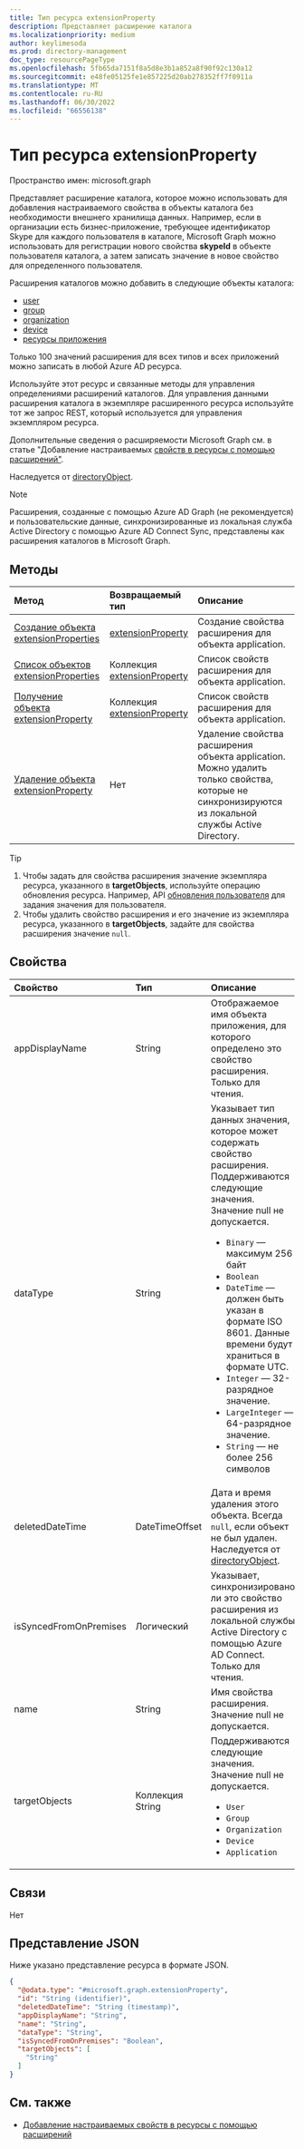 ```yaml
---
title: Тип ресурса extensionProperty
description: Представляет расширение каталога
ms.localizationpriority: medium
author: keylimesoda
ms.prod: directory-management
doc_type: resourcePageType
ms.openlocfilehash: 5fb65da7151f8a5d8e3b1a852a8f90f92c130a12
ms.sourcegitcommit: e48fe05125fe1e857225d20ab278352ff7f0911a
ms.translationtype: MT
ms.contentlocale: ru-RU
ms.lasthandoff: 06/30/2022
ms.locfileid: "66556138"
---
```

# <a name="extensionproperty-resource-type"></a>Тип ресурса extensionProperty

Пространство имен: microsoft.graph

Представляет расширение каталога, которое можно использовать для добавления настраиваемого свойства в объекты каталога без необходимости внешнего хранилища данных. Например, если в организации есть бизнес-приложение, требующее идентификатор Skype для каждого пользователя в каталоге, Microsoft Graph можно использовать для регистрации нового свойства **skypeId** в объекте пользователя каталога, а затем записать значение в новое свойство для определенного пользователя.

Расширения каталогов можно добавить в следующие объекты каталога:
+ [user](user.md)
+ [group](group.md)
+ [organization](organization.md)
+ [device](device.md)
+ [ресурсы приложения](application.md)

Только 100 значений расширения для всех типов  и всех приложений  можно записать в любой Azure AD ресурса.

Используйте этот ресурс и связанные методы для управления определениями расширений каталогов. Для управления данными расширения каталога в экземпляре расширенного ресурса используйте тот же запрос REST, который используется для управления экземпляром ресурса.

Дополнительные сведения о расширяемости Microsoft Graph см. в статье "Добавление настраиваемых [свойств в ресурсы с помощью расширений"](/graph/extensibility-overview).

Наследуется от [directoryObject](directoryobject.md).

> [!NOTE]
> Расширения, созданные с помощью Azure AD Graph (не рекомендуется) и пользовательские данные, синхронизированные из локальная служба Active Directory с помощью Azure AD Connect Sync, представлены как расширения каталогов в Microsoft Graph.

## <a name="methods"></a>Методы

| Метод       | Возвращаемый тип | Описание |
|:-------------|:------------|:------------|
| [Создание объекта extensionProperties](../api/application-post-extensionproperty.md) | [extensionProperty](extensionProperty.md) | Создание свойства расширения для объекта application. |
| [Список объектов extensionProperties](../api/application-list-extensionproperty.md) | Коллекция [extensionProperty](extensionProperty.md) | Список свойств расширения для объекта application. |
| [Получение объекта extensionProperty](../api/extensionproperty-get.md) | Коллекция [extensionProperty](extensionProperty.md) | Список свойств расширения для объекта application. |
| [Удаление объекта extensionProperty](../api/extensionproperty-delete.md) | Нет | Удаление свойства расширения объекта application. Можно удалить только свойства, которые не синхронизируются из локальной службы Active Directory. |

> [!TIP]
> 1. Чтобы задать для свойства расширения значение экземпляра ресурса, указанного в **targetObjects**, используйте операцию обновления ресурса. Например, API [обновления пользователя](../api/user-update.md) для задания значения для пользователя.
> 2. Чтобы удалить свойство расширения и его значение из экземпляра ресурса, указанного в **targetObjects**, задайте для свойства расширения значение `null`.

## <a name="properties"></a>Свойства

| Свойство     | Тип        | Описание |
|:-------------|:------------|:------------|
|appDisplayName|String| Отображаемое имя объекта приложения, для которого определено это свойство расширения. Только для чтения. |
|dataType|String| Указывает тип данных значения, которое может содержать свойство расширения. Поддерживаются следующие значения. Значение null не допускается. <ul><li>`Binary` — максимум 256 байт</li><li>`Boolean`</li><li>`DateTime` — должен быть указан в формате ISO 8601. Данные времени будут храниться в формате UTC.</li><li>`Integer` — 32-разрядное значение.</li><li>`LargeInteger` — 64-разрядное значение.</li><li>`String` — не более 256 символов</li></ul>|
|deletedDateTime|DateTimeOffset|Дата и время удаления этого объекта. Всегда `null`, если объект не был удален. Наследуется от [directoryObject](directoryobject.md).|
|isSyncedFromOnPremises|Логический| Указывает, синхронизировано ли это свойство расширения из локальной службы Active Directory с помощью Azure AD Connect. Только для чтения. |
|name|String| Имя свойства расширения. Значение null не допускается. |
|targetObjects|Коллекция String| Поддерживаются следующие значения. Значение null не допускается. <ul><li>`User`</li><li>`Group`</li><li>`Organization`</li><li>`Device`</li><li>`Application`</li></ul>|

## <a name="relationships"></a>Связи

Нет

## <a name="json-representation"></a>Представление JSON

Ниже указано представление ресурса в формате JSON.

<!-- {
  "blockType": "resource",
  "keyProperty": "id",
  "@odata.type": "microsoft.graph.extensionProperty",
  "baseType": "microsoft.graph.directoryObject",
  "openType": true
}
-->
``` json
{
  "@odata.type": "#microsoft.graph.extensionProperty",
  "id": "String (identifier)",
  "deletedDateTime": "String (timestamp)",
  "appDisplayName": "String",
  "name": "String",
  "dataType": "String",
  "isSyncedFromOnPremises": "Boolean",
  "targetObjects": [
    "String"
  ]
}
```

## <a name="see-also"></a>См. также

+ [Добавление настраиваемых свойств в ресурсы с помощью расширений](/graph/extensibility-overview)

<!-- uuid: 16cd6b66-4b1a-43a1-adaf-3a886856ed98
2019-02-04 14:57:30 UTC -->
<!-- {
  "type": "#page.annotation",
  "description": "extensionProperty resource",
  "keywords": "",
  "section": "documentation",
  "tocPath": ""
}-->
